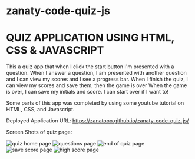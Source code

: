 # zanaty-code-quiz-js
# QUIZ APPLICATION USING HTML, CSS & JAVASCRIPT

This a quiz app that when I click the start button
I'm presented with a question. When I answer a question, I am presented with another question and I can view my scores and I see a progress bar. 
When I finish the quiz, I can view my scores and save them; then the game is over
When the game is over, I can save my initials and score.
I can start over if I want to!

Some parts of this app was completed by using some youtube tutorial on HTML, CSS, and Javascript. 

Deployed Application URL:
https://zanatooo.github.io/zanaty-code-quiz-js/

Screen Shots of quiz page:


![quiz home page](https://user-images.githubusercontent.com/67457318/164340519-4364c39d-fdab-485d-8953-93b81e3342e7.png)
![questions page](https://user-images.githubusercontent.com/67457318/164340520-664f35ec-e11e-424e-a61b-773e6fa37d3d.png)
![end of quiz page](https://user-images.githubusercontent.com/67457318/164340523-494c829b-8982-4b1b-a594-86c81e782c69.png)
![save score page](https://user-images.githubusercontent.com/67457318/164340525-ea25509e-38ba-450f-9874-eceea2a415f4.png)
![high score page](https://user-images.githubusercontent.com/67457318/164340527-917d5631-8daf-494d-9340-0e993c81414c.png)
